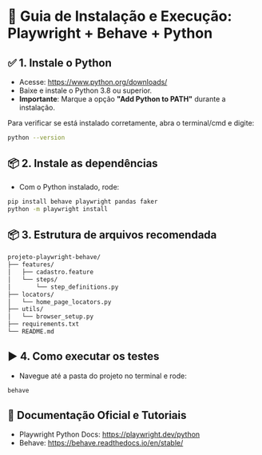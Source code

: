 # 📘 Guia de Instalação e Execução: Playwright + Behave + Python

## ✅ 1. Instale o Python

- Acesse: https://www.python.org/downloads/
- Baixe e instale o Python 3.8 ou superior.
- **Importante**: Marque a opção **"Add Python to PATH"** durante a instalação.

Para verificar se está instalado corretamente, abra o terminal/cmd e digite:

```bash
python --version
```

## 📦 2. Instale as dependências
- Com o Python instalado, rode:

```bash
pip install behave playwright pandas faker
python -m playwright install
```

## 📦 3. Estrutura de arquivos recomendada

```bash
projeto-playwright-behave/
├── features/
│   ├── cadastro.feature
│   └── steps/
│       └── step_definitions.py
├── locators/
│   └── home_page_locators.py
├── utils/
│   └── browser_setup.py
├── requirements.txt
└── README.md

```
## ▶️ 4. Como executar os testes
- Navegue até a pasta do projeto no terminal e rode:

```bash
behave
```

## 📘 Documentação Oficial e Tutoriais

- Playwright Python Docs: https://playwright.dev/python
- Behave: https://behave.readthedocs.io/en/stable/
